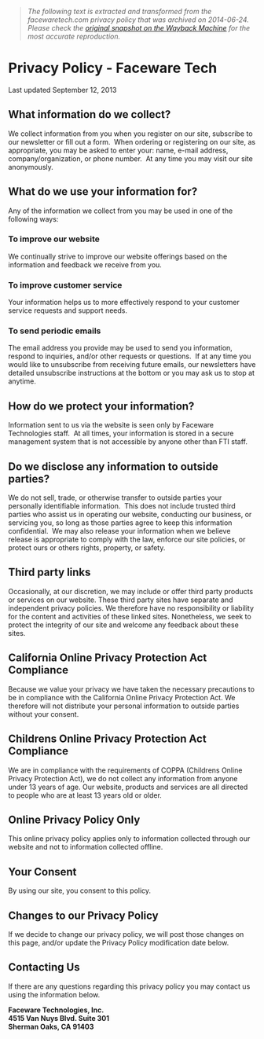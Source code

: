 > *The following text is extracted and transformed from the facewaretech.com privacy policy that was archived on 2014-06-24. Please check the [original snapshot on the Wayback Machine](https://web.archive.org/web/20140624071823id_/http%3A//www.facewaretech.com/privacy-policy) for the most accurate reproduction.*

# Privacy Policy - Faceware Tech

Last updated September 12, 2013

## What information do we collect?

We collect information from you when you register on our site, subscribe to our newsletter or fill out a form.  When ordering or registering on our site, as appropriate, you may be asked to enter your: name, e-mail address, company/organization, or phone number.  At any time you may visit our site anonymously.

## What do we use your information for?

Any of the information we collect from you may be used in one of the following ways:

### To improve our website

We continually strive to improve our website offerings based on the information and feedback we receive from you.

### To improve customer service

Your information helps us to more effectively respond to your customer service requests and support needs.

### To send periodic emails

The email address you provide may be used to send you information, respond to inquiries, and/or other requests or questions.  If at any time you would like to unsubscribe from receiving future emails, our newsletters have detailed unsubscribe instructions at the bottom or you may ask us to stop at anytime.

## How do we protect your information?

Information sent to us via the website is seen only by Faceware Technologies staff.  At all times, your information is stored in a secure management system that is not accessible by anyone other than FTI staff.

## Do we disclose any information to outside parties?

We do not sell, trade, or otherwise transfer to outside parties your personally identifiable information.  This does not include trusted third parties who assist us in operating our website, conducting our business, or servicing you, so long as those parties agree to keep this information confidential.  We may also release your information when we believe release is appropriate to comply with the law, enforce our site policies, or protect ours or others rights, property, or safety.

## Third party links

Occasionally, at our discretion, we may include or offer third party products or services on our website. These third party sites have separate and independent privacy policies. We therefore have no responsibility or liability for the content and activities of these linked sites. Nonetheless, we seek to protect the integrity of our site and welcome any feedback about these sites.

## California Online Privacy Protection Act Compliance

Because we value your privacy we have taken the necessary precautions to be in compliance with the California Online Privacy Protection Act. We therefore will not distribute your personal information to outside parties without your consent.

## Childrens Online Privacy Protection Act Compliance

We are in compliance with the requirements of COPPA (Childrens Online Privacy Protection Act), we do not collect any information from anyone under 13 years of age. Our website, products and services are all directed to people who are at least 13 years old or older.

## Online Privacy Policy Only

This online privacy policy applies only to information collected through our website and not to information collected offline.

## Your Consent

By using our site, you consent to this policy.

## Changes to our Privacy Policy

If we decide to change our privacy policy, we will post those changes on this page, and/or update the Privacy Policy modification date below.

## Contacting Us

If there are any questions regarding this privacy policy you may contact us using the information below.

**Faceware Technologies, Inc.**  
**4515 Van Nuys Blvd. Suite 301**  
**Sherman Oaks, CA 91403**
